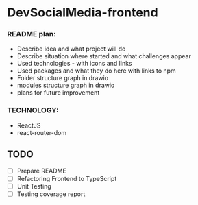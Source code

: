 # DevSocialMedia-frontend



### README plan:
- Describe idea and what project will do
- Describe situation where started and what challenges appear
- Used technologies - with icons and links
- Used packages and what they do here with links to npm
- Folder structure graph in drawio
- modules structure graph in drawio
- plans for future improvement

### TECHNOLOGY:
- ReactJS
- react-router-dom


## TODO
- [ ] Prepare README
- [ ] Refactoring Frontend to TypeScript
- [ ] Unit Testing
- [ ] Testing coverage report